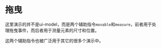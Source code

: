 # 拖曳

这里演示的并不是ui-model，而是两个辅助指令`movable`和`measure`，前者用于处理拖曳事件，而后者用于测量元素的尺寸和位置。

这两个辅助指令也被广泛用于其它的很多个演示中。
